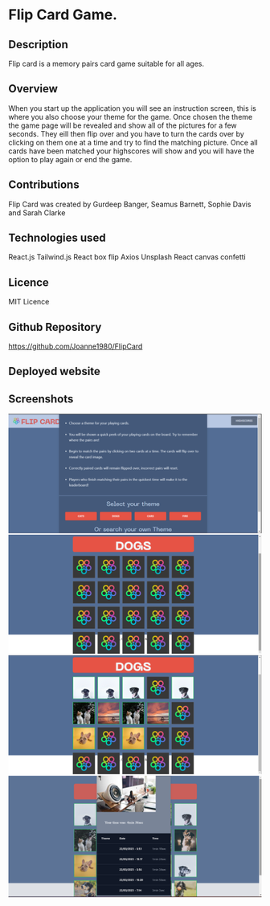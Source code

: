 # Flip Card Game.

## Description
Flip card is a memory pairs card game suitable for all ages. 

## Overview
When you start up the application you will see an instruction screen, this is where you also choose your theme
for the game. Once chosen the theme the game page will be revealed and show all of the pictures for a few seconds. 
They eill then flip over and you have to turn the cards over by clicking on them one at a time and try to find the matching picture. 
Once all cards have been matched your highscores will show and you will have the option to play again or end the game. 

## Contributions
Flip Card was created by Gurdeep Banger, Seamus Barnett, Sophie Davis and Sarah Clarke

## Technologies used
React.js
Tailwind.js
React box flip
Axios
Unsplash
React canvas confetti 

## Licence
MIT Licence

## Github Repository
https://github.com/Joanne1980/FlipCard

## Deployed website


## Screenshots
![alt text](/public/Instructions.png?raw=true)
![alt text](/public/Game.png?raw=true)
![alt text](/public/game1.png?raw=true)
![alt text](/public/highscores.png?raw=true)
